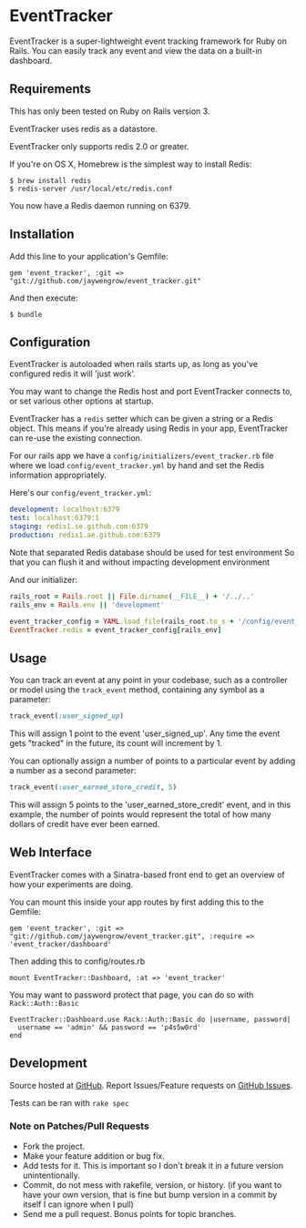 # EventTracker

EventTracker is a super-lightweight event tracking framework for Ruby on Rails. You can easily track any event and view the data on a built-in dashboard.

## Requirements

This has only been tested on Ruby on Rails version 3.

EventTracker uses redis as a datastore.

EventTracker only supports redis 2.0 or greater.

If you're on OS X, Homebrew is the simplest way to install Redis:

    $ brew install redis
    $ redis-server /usr/local/etc/redis.conf

You now have a Redis daemon running on 6379.

## Installation

Add this line to your application's Gemfile:

    gem 'event_tracker', :git => "git://github.com/jaywengrow/event_tracker.git"

And then execute:

    $ bundle

## Configuration

EventTracker is autoloaded when rails starts up, as long as you've configured redis it will 'just work'.

You may want to change the Redis host and port EventTracker connects to, or set various other options at startup.

EventTracker has a `redis` setter which can be given a string or a Redis
object. This means if you're already using Redis in your app, EventTracker
can re-use the existing connection.

For our rails app we have a `config/initializers/event_tracker.rb` file where
we load `config/event_tracker.yml` by hand and set the Redis information
appropriately.

Here's our `config/event_tracker.yml`:

``` yaml
development: localhost:6379
test: localhost:6379:1
staging: redis1.se.github.com:6379
production: redis1.ae.github.com:6379
```

Note that separated Redis database should be used for test environment
So that you can flush it and without impacting development environment

And our initializer:

``` ruby
rails_root = Rails.root || File.dirname(__FILE__) + '/../..'
rails_env = Rails.env || 'development'

event_tracker_config = YAML.load_file(rails_root.to_s + '/config/event_tracker.yml')
EventTracker.redis = event_tracker_config[rails_env]
```

## Usage

You can track an event at any point in your codebase, such as a controller or model using the `track_event`	method, containing any symbol as a parameter:

``` ruby
track_event(:user_signed_up)
```

This will assign 1 point to the event 'user_signed_up'. Any time the event gets "tracked" in the future, its count will increment by 1.

You can optionally assign a number of points to a particular event by adding a number as a second parameter:

``` ruby
track_event(:user_earned_store_credit, 5)
```

This will assign 5 points to the 'user_earned_store_credit' event, and in this example, the number of points would represent the total of how many dollars of credit have ever been earned.

## Web Interface

EventTracker comes with a Sinatra-based front end to get an overview of how your experiments are doing.

You can mount this inside your app routes by first adding this to the Gemfile:

    gem 'event_tracker', :git => "git://github.com/jaywengrow/event_tracker.git", :require => 'event_tracker/dashboard'

Then adding this to config/routes.rb

    mount EventTracker::Dashboard, :at => 'event_tracker'

You may want to password protect that page, you can do so with `Rack::Auth::Basic`

    EventTracker::Dashboard.use Rack::Auth::Basic do |username, password|
      username == 'admin' && password == 'p4s5w0rd'
    end

## Development

Source hosted at [GitHub](http://github.com/jaywengrow/event_tracker).
Report Issues/Feature requests on [GitHub Issues](http://github.com/jaywengrow/event_tracker/issues).

Tests can be ran with `rake spec`

### Note on Patches/Pull Requests

 * Fork the project.
 * Make your feature addition or bug fix.
 * Add tests for it. This is important so I don't break it in a
   future version unintentionally.
 * Commit, do not mess with rakefile, version, or history.
   (if you want to have your own version, that is fine but bump version in a commit by itself I can ignore when I pull)
 * Send me a pull request. Bonus points for topic branches.
